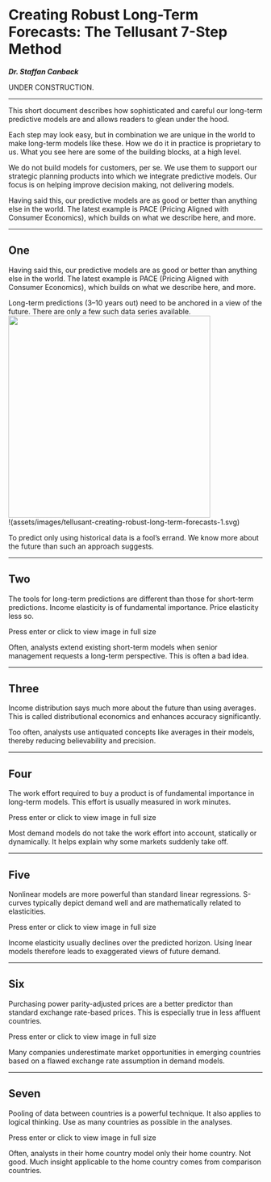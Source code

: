 # Creating Robust Long-Term Forecasts: The Tellusant 7-Step Method

***Dr. Staffan Canback***  

UNDER CONSTRUCTION.

---
This short document describes how sophisticated and careful our long-term predictive models are and allows readers to glean under the hood.  

Each step may look easy, but in combination we are unique in the world to make long-term models like these. How we do it in practice is proprietary to us. What you see here are some of the building blocks, at a high level. 

We do not build models for customers, per se. We use them to support our strategic planning products into which we integrate predictive models. Our focus is on helping improve decision making, not delivering models.  

Having said this, our predictive models are as good or better than anything else in the world. The latest example is PACE (Pricing Aligned with Consumer Economics), which builds on what we describe here, and more.  

---
## One
Having said this, our predictive models are as good or better than anything else in the world. The latest example is PACE (Pricing Aligned with Consumer Economics), which builds on what we describe here, and more.    

Long-term predictions (3–10 years out) need to be anchored in a view of the future. There are only a few such data series available.  
<img src="assets/images/tellusant-creating-robust-long-term-forecasts-1.svg" width="400" alt="">  
!(assets/images/tellusant-creating-robust-long-term-forecasts-1.svg)

To predict only using historical data is a fool’s errand. We know more about the future than such an approach suggests.

---
## Two
The tools for long-term predictions are different than those for short-term predictions. Income elasticity is of fundamental importance. Price elasticity less so.  

Press enter or click to view image in full size  

Often, analysts extend existing short-term models when senior management requests a long-term perspective. This is often a bad idea.  

---
## Three
Income distribution says much more about the future than using averages. This is called distributional economics and enhances accuracy significantly.  

Too often, analysts use antiquated concepts like averages in their models, thereby reducing believability and precision.  

---
## Four
The work effort required to buy a product is of fundamental importance in long-term models. This effort is usually measured in work minutes.  

Press enter or click to view image in full size  

Most demand models do not take the work effort into account, statically or dynamically. It helps explain why some markets suddenly take off.  

---
## Five
Nonlinear models are more powerful than standard linear regressions. S-curves typically depict demand well and are mathematically related to elasticities.  

Press enter or click to view image in full size  

Income elasticity usually declines over the predicted horizon. Using lnear models therefore leads to exaggerated views of future demand.  

---
## Six
Purchasing power parity-adjusted prices are a better predictor than standard exchange rate-based prices. This is especially true in less affluent countries.  

Press enter or click to view image in full size  

Many companies underestimate market opportunities in emerging countries based on a flawed exchange rate assumption in demand models.  

---
## Seven
Pooling of data between countries is a powerful technique. It also applies to logical thinking. Use as many countries as possible in the analyses.  

Press enter or click to view image in full size  

Often, analysts in their home country model only their home country. Not good. Much insight applicable to the home country comes from comparison countries.  
